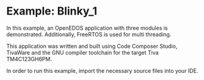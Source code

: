 # Example: Blinky_1

In this example, an OpenEDOS application with three modules is demonstrated.
Additionally, FreeRTOS is used for multi threading.

This application was written and built using Code Composer Studio, TivaWare
and the GNU compiler toolchain for the target Tiva TM4C123GH6PM. 

In order to run this example, import the necessary source files into your IDE.

